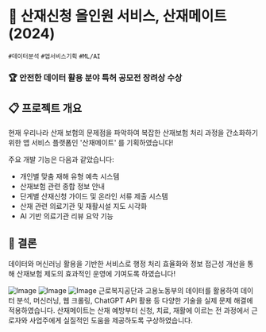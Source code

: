 # 🚨 산재신청 올인원 서비스, 산재메이트(2024)
`#데이터분석` `#앱서비스기획` `#ML/AI`
### 🏆 안전한 데이터 활용 분야 특허 공모전 장려상 수상

## 📋 프로젝트 개요
현재 우리나라 산재 보험의 문제점을 파악하여 복잡한 산재보험 처리 과정을 간소화하기 위한 앱 서비스 플랫폼인  '산재메이트' 를 기획하였습니다!

주요 개발 기능은 다음과 같았습니다:
- 개인별 맞춤 재해 유형 예측 시스템
- 산재보험 관련 종합 정보 안내
- 단계별 산재신청 가이드 및 온라인 서류 제출 시스템
- 산재 관련 의료기관 및 재활시설 지도 시각화
- AI 기반 의료기관 리뷰 요약 기능

  
## 🎯 결론
데이터와 머신러닝 활용을 기반한 서비스로 행정 처리 효율화와 정보 접근성 개선을 통해 산재보험 제도의 효과적인 운영에 기여도록 하였습니다!


![Image](https://github.com/user-attachments/assets/bf476257-6cce-4fc4-8c62-600655e68f79)
![Image](https://github.com/user-attachments/assets/dcd799cb-7c22-4e2e-ad85-8711b16f4770)
![Image](https://github.com/user-attachments/assets/c5122447-0355-4168-b4e8-da024d7f3c51)
근로복지공단과 고용노동부의 데이터를 활용하여 데이터 분석, 머신러닝, 웹 크롤링, ChatGPT API 활용 등 다양한 기술을 실제 문제 해결에 적용하였습니다. 산재메이트는 산재 예방부터 신청, 치료, 재활에 이르는 전 과정에서 근로자와 사업주에게 실질적인 도움을 제공하도록 구상하였습니다.
